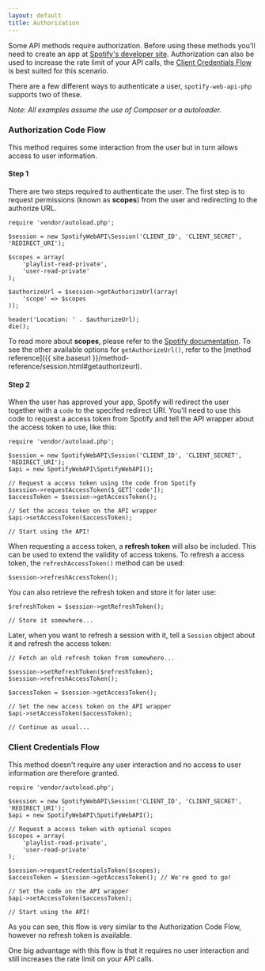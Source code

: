```yaml
---
layout: default
title: Authorization
---
```


Some API methods require authorization. Before using these methods you'll need to create an app at [Spotify's developer site](https://developer.spotify.com).
Authorization can also be used to increase the rate limit of your API calls, the [Client Credentials Flow](#client-credentials-flow) is best suited for this scenario.

There are a few different ways to authenticate a user, `spotify-web-api-php` supports two of these.

*Note: All examples assume the use of Composer or a autoloader.*

### Authorization Code Flow
This method requires some interaction from the user but in turn allows access to user information.

#### Step 1

There are two steps required to authenticate the user. The first step is to request permissions (known as **scopes**) from the user and redirecting to the authorize URL.


    require 'vendor/autoload.php';

    $session = new SpotifyWebAPI\Session('CLIENT_ID', 'CLIENT_SECRET', 'REDIRECT_URI');

    $scopes = array(
        'playlist-read-private',
        'user-read-private'
    );

    $authorizeUrl = $session->getAuthorizeUrl(array(
        'scope' => $scopes
    ));

    header('Location: ' . $authorizeUrl);
    die();


To read more about **scopes**, please refer to the [Spotify documentation](https://developer.spotify.com/web-api/using-scopes/).
To see the other available options for `getAuthorizeUrl()`, refer to the [method reference]({{ site.baseurl }}/method-reference/session.html#getauthorizeurl).

#### Step 2
When the user has approved your app, Spotify will redirect the user together with a `code` to the specifed redirect URI.
You'll need to use this code to request a access token from Spotify and tell the API wrapper about the access token to use, like this:

    require 'vendor/autoload.php';

    $session = new SpotifyWebAPI\Session('CLIENT_ID', 'CLIENT_SECRET', 'REDIRECT_URI');
    $api = new SpotifyWebAPI\SpotifyWebAPI();

    // Request a access token using the code from Spotify
    $session->requestAccessToken($_GET['code']);
    $accessToken = $session->getAccessToken();

    // Set the access token on the API wrapper
    $api->setAccessToken($accessToken);

    // Start using the API!

When requesting a access token, a **refresh token** will also be included. This can be used to extend the validity of access tokens.
To refresh a access token, the `refreshAccessToken()` method can be used:


    $session->refreshAccessToken();


You can also retrieve the refresh token and store it for later use:

    $refreshToken = $session->getRefreshToken();

    // Store it somewhere...

Later, when you want to refresh a session with it, tell a `Session` object about it and refresh the access token:

    // Fetch an old refresh token from somewhere...

    $session->setRefreshToken($refreshToken);
    $session->refreshAccessToken();

    $accessToken = $session->getAccessToken();

    // Set the new access token on the API wrapper
    $api->setAccessToken($accessToken);

    // Continue as usual...

### Client Credentials Flow
This method doesn't require any user interaction and no access to user information are therefore granted.

    require 'vendor/autoload.php';

    $session = new SpotifyWebAPI\Session('CLIENT_ID', 'CLIENT_SECRET', 'REDIRECT_URI');
    $api = new SpotifyWebAPI\SpotifyWebAPI();

    // Request a access token with optional scopes
    $scopes = array(
        'playlist-read-private',
        'user-read-private'
    );

    $session->requestCredentialsToken($scopes);
    $accessToken = $session->getAccessToken(); // We're good to go!

    // Set the code on the API wrapper
    $api->setAccessToken($accessToken);

    // Start using the API!

As you can see, this flow is very similar to the Authorization Code Flow, however no refresh token is available.

One big advantage with this flow is that it requires no user interaction and still increases the rate limit on your API calls.

